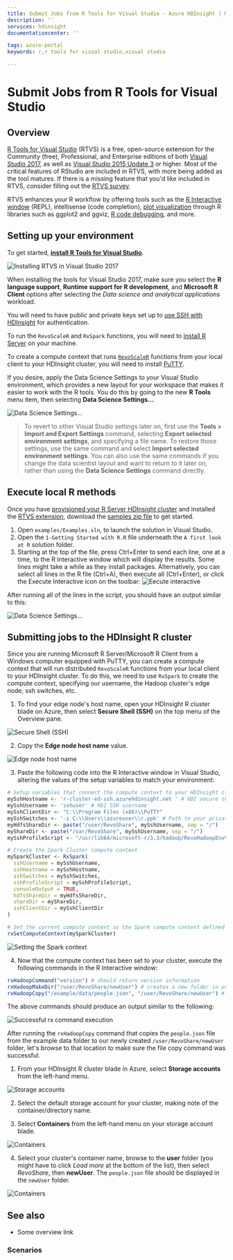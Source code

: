 ```yaml
---
title: Submit Jobs from R Tools for Visual Studio - Azure HDInsight | Microsoft Docs
description: ''
services: hdinsight
documentationcenter: ''

tags: azure-portal
keywords: r,r tools for visual studio,visual studio

---
```

# Submit Jobs from R Tools for Visual Studio

## Overview

[R Tools for Visual Studio](https://www.visualstudio.com/vs/rtvs/) (RTVS) is a free, open-source extension for the Community (free), Professional, and Enterprise editions of both [Visual Studio 2017](https://www.visualstudio.com/downloads/), as well as [Visual Studio 2015 Update 3](http://go.microsoft.com/fwlink/?LinkId=691129) or higher. Most of the critical features of RStudio are included in RTVS, with more being added as the tool matures. If there is a missing feature that you'd like included in RTVS, consider filling out the [RTVS survey](https://www.surveymonkey.com/r/RTVS1).

RTVS enhances your R workflow by offering tools such as the [R Interactive window](https://docs.microsoft.com/visualstudio/rtvs/interactive-repl) (REPL), intellisense (code completion), [plot visualization](https://docs.microsoft.com/visualstudio/rtvs/visualizing-data) through R libraries such as ggplot2 and ggviz, [R code debugging](https://docs.microsoft.com/visualstudio/rtvs/debugging), and more.

## Setting up your environment

To get started, [**install R Tools for Visual Studio**](https://docs.microsoft.com/visualstudio/rtvs/installation).

![Installing RTVS in Visual Studio 2017](./media/hdinsight-submit-jobs-from-r-tools-for-vs/install-r-tools-for-vs.png)

When installing the tools for Visual Studio 2017, make sure you select the **R language support**, **Runtime support for R development**, and **Microsoft R Client** options after selecting the *Data science and analytical applications* workload.

You will need to have public and private keys set up to [use SSH with HDInsight](hdinsight-hadoop-linux-use-ssh-windows) for authentication.

To run the `RevoScaleR` and `RxSpark` functions, you will need to [install R Server](https://msdn.microsoft.com/microsoft-r/rserver-install-windows) on your machine.

To create a compute context that runs [`RevoScaleR`](https://msdn.microsoft.com/microsoft-r/scaler/scaler) functions from your local client to your HDInsight cluster, you will need to install [PuTTY](http://www.putty.org/).

If you desire, apply the Data Science Settings to your Visual Studio environment, which provides a new layout for your workspace that makes it easier to work with the R tools. You do this by going to the new **R Tools** menu item, then selecting **Data Science Settings...**

![Data Science Settings...](./media/hdinsight-submit-jobs-from-r-tools-for-vs/data-science-settings.png)

> To revert to other Visual Studio settings later on, first use the **Tools > Import and Export Settings** command, selecting **Export selected environment settings**, and specifying a file name. To restore those settings, use the same command and select **Import selected environment settings**. You can also use the same commands if you change the data scientist layout and want to return to it later on, rather than using the **Data Science Settings** command directly.

## Execute local R methods

Once you have [provisioned your R Server HDInsight cluster](hdinsight-hadoop-r-server-get-started) and installed the [RTVS extension](https://docs.microsoft.com/visualstudio/rtvs/installation), download the [samples zip file](https://github.com/Microsoft/RTVS-docs/archive/master.zip) to get started.

1. Open `examples/Examples.sln`, to launch the solution in Visual Studio.
2. Open the `1-Getting Started with R.R` file underneath the `A first look at R` solution folder.
3. Starting at the top of the file, press Ctrl+Enter to send each line, one at a time, to the R Interactive window which will display the results. Some lines might take a while as they install packages. Alternatively, you can select all lines in the R file (Ctrl+A), then execute all (Ctrl+Enter), or click the Execute Interactive icon on the toolbar: ![Eecute interactive](./media/hdinsight-submit-jobs-from-r-tools-for-vs/execute-interactive.png)

After running all of the lines in the script, you should have an output similar to this:

![Data Science Settings...](./media/hdinsight-submit-jobs-from-r-tools-for-vs/workspace.png)

## Submitting jobs to the HDInsight R cluster

Since you are running Microsoft R Server/Microsoft R Client from a Windows computer equipped with PuTTY, you can create a compute context that will run distributed `RevoScaleR` functions from your local client to your HDInsight cluster. To do this, we need to use `RxSpark` to create the compute context, specifying our username, the Hadoop cluster's edge node, ssh switches, etc.

1. To find your edge node's host name, open your HDInsight R cluster blade on Azure, then select **Secure Shell (SSH)** on the top menu of the Overview pane.

![Secure Shell (SSH)](./media/hdinsight-submit-jobs-from-r-tools-for-vs/ssh.png)

2. Copy the **Edge node host name** value.

![Edge node host name](./media/hdinsight-submit-jobs-from-r-tools-for-vs/edge-node.png)

3. Paste the following code into the R Interactive window in Visual Studio, altering the values of the setup variables to match your environment:

```R
# Setup variables that connect the compute context to your HDInsight cluster
mySshHostname <- 'r-cluster-ed-ssh.azurehdinsight.net ' # HDI secure shell hostname
mySshUsername <- 'sshuser' # HDI SSH username
mySshClientDir <- "C:\\Program Files (x86)\\PuTTY"
mySshSwitches <- '-i C:\\Users\\azureuser\\r.ppk' # Path to your private ssh key
myHdfsShareDir <- paste("/user/RevoShare", mySshUsername, sep = "/")
myShareDir <- paste("/var/RevoShare", mySshUsername, sep = "/")
mySshProfileScript <- "/usr/lib64/microsoft-r/3.3/hadoop/RevoHadoopEnvVars.site"

# Create the Spark Cluster compute context
mySparkCluster <- RxSpark(
  sshUsername = mySshUsername,
  sshHostname = mySshHostname,
  sshSwitches = mySshSwitches,
  sshProfileScript = mySshProfileScript,
  consoleOutput = TRUE,
  hdfsShareDir = myHdfsShareDir,
  shareDir = myShareDir,
  sshClientDir = mySshClientDir
)

# Set the current compute context as the Spark compute context defined above
rxSetComputeContext(mySparkCluster)
```

![Setting the Spark context](./media/hdinsight-submit-jobs-from-r-tools-for-vs/spark-context.png)

4. Now that the compute context has been set to your cluster, execute the following commands in the R Interactive window:

```R
rxHadoopCommand("version") # should return version information
rxHadoopMakeDir("/user/RevoShare/newUser") # creates a new folder in your storage account
rxHadoopCopy("/example/data/people.json", "/user/RevoShare/newUser") # copies file to new folder
```

The above commands should produce an output similar to the following:

![Successful rx command execution](./media/hdinsight-submit-jobs-from-r-tools-for-vs/rx-commands.png)

After running the `rxHadoopCopy` command that copies the `people.json` file from the example data folder to our newly created `/user/RevoShare/newUser` folder, let's browse to that location to make sure the file copy command was successful.

1. From your HDInsight R cluster blade in Azure, select **Storage accounts** from the left-hand menu.

![Storage accounts](./media/hdinsight-submit-jobs-from-r-tools-for-vs/storage-accounts.png)

2. Select the default storage account for your cluster, making note of the container/directory name.

3. Select **Containers** from the left-hand menu on your storage account blade.

![Containers](./media/hdinsight-submit-jobs-from-r-tools-for-vs/containers.png)

4. Select your cluster's container name, browse to the **user** folder (you might have to click *Load more* at the bottom of the list), then select *RevoShare*, then **newUser**. The `people.json` file should be displayed in the `newUser` folder.

![Containers](./media/hdinsight-submit-jobs-from-r-tools-for-vs/copied-file.png)



## See also

* Some overview link

### Scenarios


